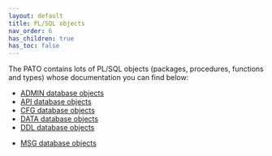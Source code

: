 ```yaml
---
layout: default
title: PL/SQL objects
nav_order: 6
has_children: true
has_toc: false
---
```

The PATO contains lots of PL/SQL objects (packages, procedures, functions and types) whose documentation you can find below:
- [ADMIN database objects](admin/index.html)
- [API database objects](api/index.html)
- [CFG database objects](cfg/index.html)
- [DATA database objects](data/index.html)
- [DDL database objects](ddl/index.html)
<!--
- [EXT database objects](ext/index.html)
-->
- [MSG database objects](msg/index.html)
<!--
- [UI database objects](ui/index.html)
-->
